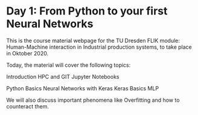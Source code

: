 # Day 1: From Python to your first Neural Networks
This is the course material webpage for the TU Dresden FLIK module: Human-Machine interaction in Industrial production systems, to take place in Oktober 2020.

Today, the material will cover the following topics:

Introduction 
HPC and GIT
Jupyter Notebooks

Python Basics
Neural Networks with Keras
Keras Basics
MLP

   
We will also discuss important phenomena like Overfitting and how to counteract them.
